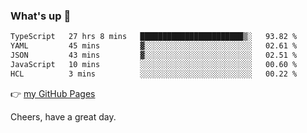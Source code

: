 ### What's up 👋

<!--START_SECTION:waka-->

```txt
TypeScript   27 hrs 8 mins   ███████████████████████▒░   93.82 %
YAML         45 mins         ▓░░░░░░░░░░░░░░░░░░░░░░░░   02.61 %
JSON         43 mins         ▓░░░░░░░░░░░░░░░░░░░░░░░░   02.51 %
JavaScript   10 mins         ░░░░░░░░░░░░░░░░░░░░░░░░░   00.60 %
HCL          3 mins          ░░░░░░░░░░░░░░░░░░░░░░░░░   00.22 %
```

<!--END_SECTION:waka-->

👉 [my GitHub Pages](https://ykzhukian.github.io)

Cheers, have a great day.

